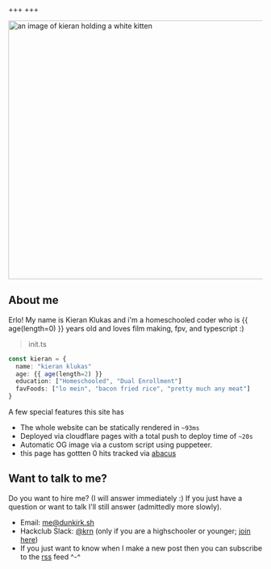 +++
+++

<div style="display: flex; justify-content: center;">
  <img src="/pfps/starry.webp" alt="an image of kieran holding a white kitten" width="512" height="512"/>
</div>

## About me

Erlo! My name is Kieran Klukas and i'm a homeschooled coder who is {{ age(length=0) }} years old and loves film making, fpv, and typescript :)

> init.ts
```ts
const kieran = {
  name: "kieran klukas"
  age: {{ age(length=2) }}
  education: ["Homeschooled", "Dual Enrollment"]
  favFoods: ["lo mein", "bacon fried rice", "pretty much any meat"]
}
```

A few special features this site has
- The whole website can be statically rendered in `~93ms`
- Deployed via cloudflare pages with a total push to deploy time of `~20s`
- Automatic OG image via a custom script using puppeteer.  
- this page has gottten <span id="visits">0</span> hits tracked via [abacus](https://jasoncameron.dev/abacus/)

## Want to talk to me?

Do you want to hire me? (I will answer immediately :) If you just have a question or want to talk I'll still answer (admittedly more slowly).

- Email: [me@dunkirk.sh](mailto:me@dunkirk.sh)
- Hackclub Slack: [@krn](https://hackclub.slack.com/team/U062UG485EE) (only if you are a highschooler or younger; [join here](https://hackclub.com/slack/))
- If you just want to know when I make a new post then you can subscribe to the [rss](rss.xml) feed ^-^
